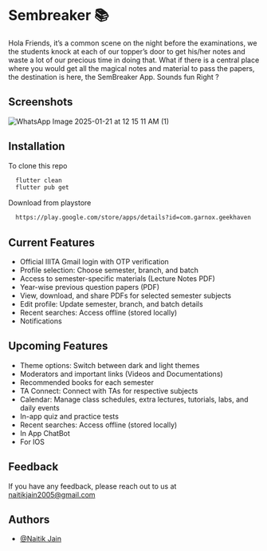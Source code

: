 
# Sembreaker 📚

Hola Friends, it’s a common scene on the night before the examinations, we the students knock at each of our topper’s door to get his/her notes and waste a lot of our precious time in doing that. What if there is a central place where you would get all the magical notes and material to pass the papers, the destination is here, the SemBreaker App. Sounds fun Right ?




## Screenshots

![WhatsApp Image 2025-01-21 at 12 15 11 AM (1)](https://github.com/user-attachments/assets/4b36d934-4e3f-4f2c-bac3-88f50725eb7a)


## Installation

To clone this repo

```bash
  flutter clean
  flutter pub get
```

Download from playstore

```bash
  https://play.google.com/store/apps/details?id=com.garnox.geekhaven
```


    
## Current Features

- Official IIITA Gmail login with OTP verification
- Profile selection: Choose semester, branch, and batch
- Access to semester-specific materials (Lecture Notes PDF)
- Year-wise previous question papers (PDF)
- View, download, and share PDFs for selected semester subjects
- Edit profile: Update semester, branch, and batch details
- Recent searches: Access offline (stored locally)
- Notifications

## Upcoming Features

- Theme options: Switch between dark and light themes
- Moderators and important links (Videos and Documentations)
- Recommended books for each semester
- TA Connect: Connect with TAs for respective subjects
- Calendar: Manage class schedules, extra lectures, tutorials,    labs, and daily events
- In-app quiz and practice tests
- Recent searches: Access offline (stored locally)
- In App ChatBot
- For IOS

## Feedback

If you have any feedback, please reach out to us at naitikjain2005@gmail.com


## Authors

- [@Naitik Jain](https://github.com/ParadoxNJ005)

